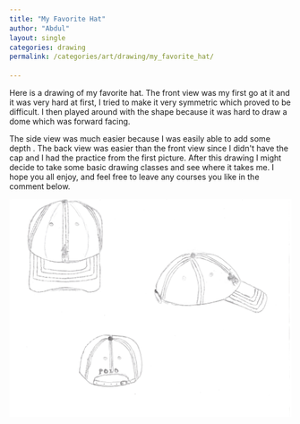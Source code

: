 ```yaml
---
title: "My Favorite Hat"
author: "Abdul"
layout: single
categories: drawing
permalink: /categories/art/drawing/my_favorite_hat/

---
```

Here is a drawing of my favorite hat.
The front view was my first go at it and it was very hard at
first, I tried to make it very symmetric which proved to be
difficult.
I then played around with the shape because it was hard to
draw a dome which was forward facing.

The side view was much easier because I was easily able to add
some depth .
The back view was easier than the front view since I didn't have the
cap and I had the practice from the first picture.
After this drawing I might decide to take some basic
drawing classes and see where it takes me.
I hope you all enjoy, and feel free to leave any courses you like
in the comment below.

![My Hat](/assets/images/drawing_hat_rotated.jpg)
